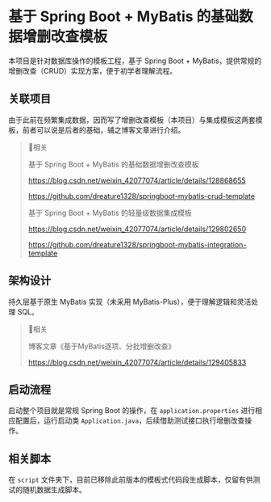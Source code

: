 # 基于 Spring Boot + MyBatis 的基础数据增删改查模板

本项目是针对数据库操作的模板工程，基于 Spring Boot + MyBatis，提供常规的增删改查（CRUD）实现方案，便于初学者理解流程。

## 关联项目

由于此前在频繁集成数据，因而写了增删改查模板（本项目）与集成模板这两套模板，前者可以说是后者的基础，辅之博客文章进行介绍。

> 💬相关
>
> 基于 Spring Boot + MyBatis 的基础数据增删改查模板
>
> https://blog.csdn.net/weixin_42077074/article/details/128868655
>
> https://github.com/dreature1328/springboot-mybatis-crud-template
>
> 基于 Spring Boot + MyBatis 的轻量级数据集成模板
>
> https://blog.csdn.net/weixin_42077074/article/details/129802650
>
> https://github.com/dreature1328/springboot-mybatis-integration-template

## 架构设计

持久层基于原生 MyBatis 实现（未采用 MyBatis-Plus），便于理解逻辑和灵活处理 SQL。

> 💬相关
>
> 博客文章《基于MyBatis逐项、分批增删改查》
>
> https://blog.csdn.net/weixin_42077074/article/details/129405833

## 启动流程

启动整个项目就是常规 Spring Boot 的操作，在 `application.properties` 进行相应配置后，运行启动类 `Application.java`，后续借助测试接口执行增删改查操作。

## 相关脚本

在 `script` 文件夹下，目前已移除此前版本的模板式代码段生成脚本，仅留有供测试的随机数据生成脚本。